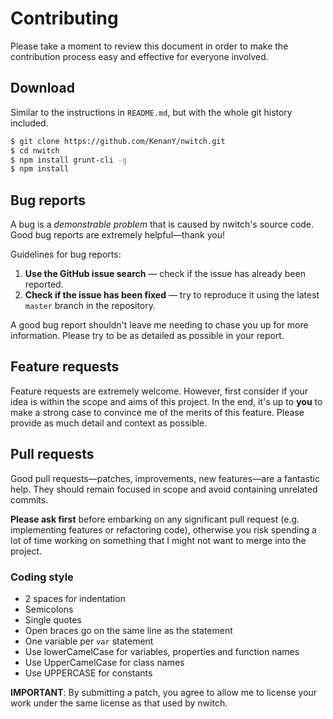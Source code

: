 # Contributing

Please take a moment to review this document in order to make the contribution
process easy and effective for everyone involved.

## Download

Similar to the instructions in `README.md`, but with the whole git history
included.

``` bash
$ git clone https://github.com/KenanY/nwitch.git
$ cd nwitch
$ npm install grunt-cli -g
$ npm install
```

## Bug reports

A bug is a _demonstrable problem_ that is caused by nwitch's source code. Good
bug reports are extremely helpful&mdash;thank you!

Guidelines for bug reports:

  1. **Use the GitHub issue search** &mdash; check if the issue has already been
  reported.
  2. **Check if the issue has been fixed** &mdash; try to reproduce it using the
  latest `master` branch in the repository.

A good bug report shouldn't leave me needing to chase you up for more
information. Please try to be as detailed as possible in your report.

## Feature requests

Feature requests are extremely welcome. However, first consider if your idea is
within the scope and aims of this project. In the end, it's up to **you** to
make a strong case to convince me of the merits of this feature. Please provide
as much detail and context as possible.

## Pull requests

Good pull requests&mdash;patches, improvements, new features&mdash;are a
fantastic help. They should remain focused in scope and avoid containing
unrelated commits.

**Please ask first** before embarking on any significant pull request (e.g.
implementing features or refactoring code), otherwise you risk spending a lot of
time working on something that I might not want to merge into the project.

### Coding style

  - 2 spaces for indentation
  - Semicolons
  - Single quotes
  - Open braces go on the same line as the statement
  - One variable per `var` statement
  - Use lowerCamelCase for variables, properties and function names
  - Use UpperCamelCase for class names
  - Use UPPERCASE for constants

**IMPORTANT**: By submitting a patch, you agree to allow me to license your work
under the same license as that used by nwitch.